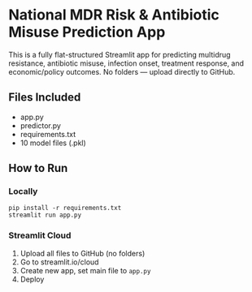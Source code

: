
# National MDR Risk & Antibiotic Misuse Prediction App

This is a fully flat-structured Streamlit app for predicting multidrug resistance, antibiotic misuse, infection onset, treatment response, and economic/policy outcomes. No folders — upload directly to GitHub.

## Files Included
- app.py
- predictor.py
- requirements.txt
- 10 model files (.pkl)

## How to Run
### Locally
```
pip install -r requirements.txt
streamlit run app.py
```

### Streamlit Cloud
1. Upload all files to GitHub (no folders)
2. Go to streamlit.io/cloud
3. Create new app, set main file to `app.py`
4. Deploy
